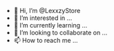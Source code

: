 - 👋 Hi, I’m @LexxzyStore
- 👀 I’m interested in ...
- 🌱 I’m currently learning ...
- 💞️ I’m looking to collaborate on ...
- 📫 How to reach me ...

<!---
LexxzyStore/LexxzyStore is a ✨ special ✨ repository because its `README.md` (this file) appears on your GitHub profile.
You can click the Preview link to take a look at your changes.
--->
